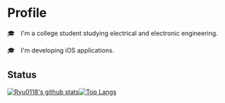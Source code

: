 # Profile
🎓　I'm a college student studying electrical and electronic engineering.

🎓　I'm developing iOS applications.

## Status
[![Ryu0118's github stats](https://github-profile-summary-cards.vercel.app/api/cards/profile-details?username=Ryu0118&theme=dracula)](https://github.com/Ryu0118)[![Top Langs](https://github-readme-stats.vercel.app/api/top-langs/?username=Ryu0118&layout=compact)](https://github.com/Ryu0118)
<!---
Ryu0118/Ryu0118 is a ✨ special ✨ repository because its `README.md` (this file) appears on your GitHub profile.
You can click the Preview link to take a look at your changes.
--->
